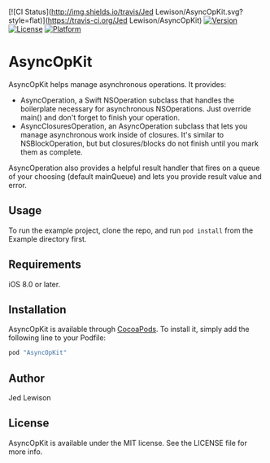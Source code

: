 [![CI Status](http://img.shields.io/travis/Jed Lewison/AsyncOpKit.svg?style=flat)](https://travis-ci.org/Jed Lewison/AsyncOpKit)
[![Version](https://img.shields.io/cocoapods/v/AsyncOpKit.svg?style=flat)](http://cocoapods.org/pods/AsyncOpKit)
[![License](https://img.shields.io/cocoapods/l/AsyncOpKit.svg?style=flat)](http://cocoapods.org/pods/AsyncOpKit)
[![Platform](https://img.shields.io/cocoapods/p/AsyncOpKit.svg?style=flat)](http://cocoapods.org/pods/AsyncOpKit)

# AsyncOpKit
 
AsyncOpKit helps manage asynchronous operations. It provides:

* AsyncOperation, a Swift NSOperation subclass that handles the boilerplate necessary for asynchronous NSOperations. Just override main() and don't forget to finish your operation.
* AsyncClosuresOperation, an AsyncOperation subclass that lets you manage asynchronous work inside of closures. It's similar to NSBlockOperation, but but closures/blocks do not finish until you mark them as complete.

AsyncOperation also provides a helpful result handler that fires on a queue of your choosing (default mainQueue) and lets you provide result value and error.

## Usage

To run the example project, clone the repo, and run `pod install` from the Example directory first.

## Requirements

iOS 8.0 or later.

## Installation

AsyncOpKit is available through [CocoaPods](http://cocoapods.org). To install
it, simply add the following line to your Podfile:

```ruby
pod "AsyncOpKit"
```

## Author

Jed Lewison

## License

AsyncOpKit is available under the MIT license. See the LICENSE file for more info.
